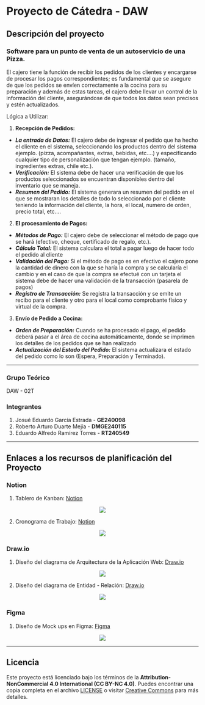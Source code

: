 # Proyecto de Cátedra - DAW

## Descripción del proyecto
### Software para un punto de venta de un autoservicio de una Pizza.
El cajero tiene la función de recibir los pedidos de los clientes y encargarse de procesar los pagos correspondientes; es fundamental que se asegure de que los pedidos se envíen correctamente a la cocina para su preparación y además de estas tareas, el cajero debe llevar un control de la información del cliente, asegurándose de que todos los datos sean precisos y estén actualizados.

Lógica a Utilizar:

1. **Recepción de Pedidos:**
- ***La entrada de Datos:*** El cajero debe de ingresar el pedido que ha hecho el cliente en el sistema, seleccionando los productos dentro del sistema ejemplo. (pizza, acompañantes, extras, bebidas, etc.…) y especificando cualquier tipo de personalización que tengan ejemplo. (tamaño, ingredientes extras, chile etc.).
- ***Verificación:*** El sistema debe de hacer una verificación de que los productos seleccionados se encuentran disponibles dentro del inventario que se maneja.
- ***Resumen del Pedido:*** El sistema generara un resumen del pedido en el que se mostraran los detalles de todo lo seleccionado por el cliente teniendo la información del cliente, la hora, el local, numero de orden, precio total, etc.…

2. **El procesamiento de Pagos:**
- ***Métodos de Pago:*** El cajero debe de seleccionar el método de pago que se hará (efectivo, cheque, certificado de regalo, etc.).
- ***Cálculo Total:*** El sistema calculara el total a pagar luego de hacer todo el pedido al cliente
- ***Validación del Pago:*** Si el método de pago es en efectivo el cajero pone la cantidad de dinero con la que se haría la compra y se calcularía el cambio y en el caso de que la compra se efectué con un tarjeta el sistema debe de hacer una validación de la transacción (pasarela de pagos)
- ***Registro de Transacción:*** Se registra la transacción y se emite un recibo para el cliente y otro para el local como comprobante físico y virtual de la compra.

3. **Envío de Pedido a Cocina:**
- ***Orden de Preparación:*** Cuando se ha procesado el pago, el pedido deberá pasar a el área de cocina automáticamente, donde se imprimen los detalles de los pedidos que se han realizado
- ***Actualización del Estado del Pedido:*** El sistema actualizara el estado del pedido como lo son (Espera, Preparación y Terminado).

---

### Grupo Teórico
DAW - 02T
### Integrantes
1. Josué Eduardo García Estrada   - **GE240098**
2. Roberto Arturo Duarte Mejía    - **DMGE240115**
3. Eduardo Alfredo Ramírez Torres - **RT240549**

---

## Enlaces a los recursos de planificación del Proyecto
### Notion
1. Tablero de Kanban: [Notion](https://brazen-anemone-98f.notion.site/303fbd5e101a492f8a51437be6f0f0ec?v=f089f43b2adf405ba9120b28a00c3ca2)

<p align="center"><img src="img/Screenshot/Tablero-kanban.png"/></p>

2. Cronograma de Trabajo: [Notion](https://brazen-anemone-98f.notion.site/Cronograma-de-Trabajo-bb45af8612b54bbcb4bf5f985eebcb29)

<p align="center"><img src="img/Screenshot/Cronograma.png"/></p>

### Draw.io
1. Diseño del diagrama de Arquitectura de la Aplicación Web: [Draw.io](https://drive.google.com/file/d/1eKFTJK-VkyhRE6dOwVYtOB47ddxB1Ry-/view?usp=sharing)

<p align="center"><img src="img/Screenshot/Arquitectura.png"/></p>

2. Diseño del diagrama de Entidad - Relación: [Draw.io](https://drive.google.com/file/d/1M_MC0l5FY6kjH7LG1QfuArX_J5XH9MkF/view?usp=sharing)

<p align="center"><img src="img/Screenshot/DiagramaER.jpeg"/></p>

### Figma 
1. Diseño de Mock ups en Figma: [Figma](https://www.figma.com/design/s5p1P9vlkDw74W6nFIKlvq/Mock-Ups-DAW?node-id=0-1&t=6m3Actf9aBI4eJ7B-1)

<p align="center"><img src="img/Screenshot/Figma.png"/></p>

---

## Licencia

Este proyecto está licenciado bajo los términos de la **Attribution-NonCommercial 4.0 International (CC BY-NC 4.0)**. Puedes encontrar una copia completa en el archivo [LICENSE](./LICENSE.md) o visitar [Creative Commons](https://creativecommons.org/licenses/by-nc/4.0/legalcode) para más detalles.